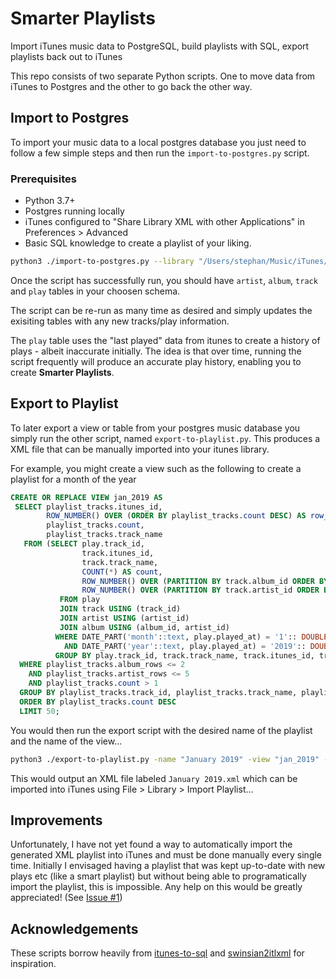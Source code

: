 # Smarter Playlists

Import iTunes music data to PostgreSQL, build playlists with SQL, export playlists back out to iTunes

This repo consists of two separate Python scripts. One to move data from iTunes to Postgres and the other to go back the other way.

## Import to Postgres

To import your music data to a local postgres database you just need to follow a few simple steps and then run the `import-to-postgres.py` script.

### Prerequisites
* Python 3.7+
* Postgres running locally
* iTunes configured to "Share Library XML with other Applications" in Preferences > Advanced
* Basic SQL knowledge to create a playlist of your liking.

```bash
python3 ./import-to-postgres.py --library "/Users/stephan/Music/iTunes/iTunes Music Library.xml" --db "music" --port 5432 --schema "public" --user "postgres" --pass "postgres"
```

Once the script has successfully run, you should have `artist`, `album`, `track` and `play` tables in your choosen schema. 

The script can be re-run as many time as desired and simply updates the exisiting tables with any new tracks/play information.

The `play` table uses the "last played" data from itunes to create a history of plays - albeit inaccurate initially. 
The idea is that over time, running the script frequently will produce an accurate play history, enabling you to create **Smarter Playlists**.

## Export to Playlist

To later export a view or table from your postgres music database you simply run the other script, named `export-to-playlist.py`.
This produces a XML file that can be manually imported into your itunes library. 

For example, you might create a view such as the following to create a playlist for a month of the year
```sql
CREATE OR REPLACE VIEW jan_2019 AS
 SELECT playlist_tracks.itunes_id,
        ROW_NUMBER() OVER (ORDER BY playlist_tracks.count DESC) AS row_number,
        playlist_tracks.count,
        playlist_tracks.track_name
   FROM (SELECT play.track_id,
                track.itunes_id,
                track.track_name,
                COUNT(*) AS count,
                ROW_NUMBER() OVER (PARTITION BY track.album_id ORDER BY (COUNT(*)) DESC) AS album_rows,
                ROW_NUMBER() OVER (PARTITION BY track.artist_id ORDER BY (COUNT(*)) DESC) AS artist_rows
           FROM play
           JOIN track USING (track_id)
           JOIN artist USING (artist_id)
           JOIN album USING (album_id, artist_id)
          WHERE DATE_PART('month'::text, play.played_at) = '1':: DOUBLE PRECISION
            AND DATE_PART('year'::text, play.played_at) = '2019':: DOUBLE PRECISION
          GROUP BY play.track_id, track.track_name, track.itunes_id, track.album_id, track.artist_id) AS playlist_tracks
  WHERE playlist_tracks.album_rows <= 2 
    AND playlist_tracks.artist_rows <= 5 
    AND playlist_tracks.count > 1
  GROUP BY playlist_tracks.track_id, playlist_tracks.track_name, playlist_tracks.itunes_id, playlist_tracks.count
  ORDER BY playlist_tracks.count DESC
  LIMIT 50;
```

You would then run the export script with the desired name of the playlist and the name of the view...
```bash
python3 ./export-to-playlist.py -name "January 2019" -view "jan_2019" --library "/Users/stephan/Music/iTunes/iTunes Music Library.xml" --db "music" --port 5432 --schema "public" --user "postgres" --pass "postgres"
```

This would output an XML file labeled `January 2019.xml` which can be imported into iTunes using File > Library > Import Playlist... 


## Improvements
Unfortunately, I have not yet found a way to automatically import the generated XML playlist into iTunes and must be done manually every single time.
Initially I envisaged having a playlist that was kept up-to-date with new plays etc (like a smart playlist) but without being able to programatically import the playlist, this is impossible.
Any help on this would be greatly appreciated! (See [Issue #1](https://github.com/Stephan5/smarter-playlists/issues/1))


## Acknowledgements
These scripts borrow heavily from [itunes-to-sql](https://github.com/drien/itunes-to-sql) and [swinsian2itlxml](https://github.com/mhite/swinsian2itlxml) for inspiration. 

